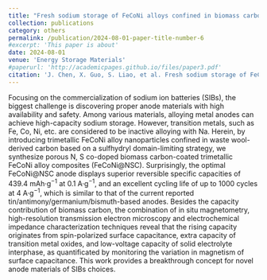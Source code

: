 ```yaml
---
title: "Fresh sodium storage of FeCoNi alloys confined in biomass carbon revealed by operando magnetometry"
collection: publications
category: others
permalink: /publication/2024-08-01-paper-title-number-6
#excerpt: 'This paper is about'
date: 2024-08-01
venue: 'Energy Storage Materials'
#paperurl: 'http://academicpages.github.io/files/paper3.pdf'
citation: 'J. Chen, X. Guo, S. Liao, et al. Fresh sodium storage of FeCoNi alloys confined in biomass carbon revealed by operando magnetometry, Energy Storage Materials, 2024, 71, 103600.'
---
```

Focusing on the commercialization of sodium ion batteries (SIBs), the biggest challenge is discovering proper anode materials with high availability and safety. Among various materials, alloying metal anodes can achieve high-capacity sodium storage. However, transition metals, such as Fe, Co, Ni, etc. are considered to be inactive alloying with Na. Herein, by introducing trimetallic FeCoNi alloy nanoparticles confined in waste wool-derived carbon based on a sulfhydryl domain-limiting strategy, we synthesize porous N, S co-doped biomass carbon-coated trimetallic FeCoNi alloy composites (FeCoNi@NSC). Surprisingly, the optimal FeCoNi@NSC anode displays superior reversible specific capacities of 439.4 mAh·g<sup>−1</sup> at 0.1 A·g<sup>−1</sup>, and an excellent cycling life of up to 1000 cycles at 4 A·g<sup>−1</sup>, which is similar to that of the current reported tin/antimony/germanium/bismuth-based anodes. Besides the capacity contribution of biomass carbon, the combination of in situ magnetometry, high-resolution transmission electron microscopy and electrochemical impedance characterization techniques reveal that the rising capacity originates from spin-polarized surface capacitance, extra capacity of transition metal oxides, and low-voltage capacity of solid electrolyte interphase, as quantificated by monitoring the variation in magnetism of surface capacitance. This work provides a breakthrough concept for novel anode materials of SIBs choices.
